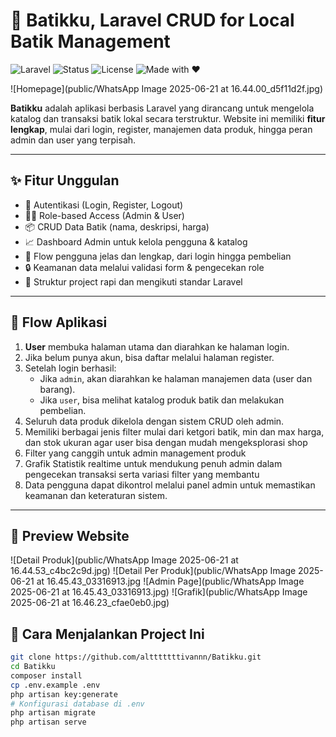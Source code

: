 # 🧵 Batikku, Laravel CRUD for Local Batik Management

![Laravel](https://img.shields.io/badge/Laravel-10.x-red?logo=laravel)
![Status](https://img.shields.io/badge/status-active-brightgreen)
![License](https://img.shields.io/badge/license-MIT-blue)
![Made with ❤️](https://img.shields.io/badge/Made%20with-%E2%9D%A4-red)

![Homepage](public/WhatsApp Image 2025-06-21 at 16.44.00_d5f11d2f.jpg)

**Batikku** adalah aplikasi berbasis Laravel yang dirancang untuk mengelola katalog dan transaksi batik lokal secara terstruktur. Website ini memiliki **fitur lengkap**, mulai dari login, register, manajemen data produk, hingga peran admin dan user yang terpisah.

---

## ✨ Fitur Unggulan

- 🔐 Autentikasi (Login, Register, Logout)
- 🧑‍💼 Role-based Access (Admin & User)
- 📦 CRUD Data Batik (nama, deskripsi, harga)
- 📈 Dashboard Admin untuk kelola pengguna & katalog
- 🧭 Flow pengguna jelas dan lengkap, dari login hingga pembelian
- 🔒 Keamanan data melalui validasi form & pengecekan role
- 📁 Struktur project rapi dan mengikuti standar Laravel

---

## 🧭 Flow Aplikasi

1. **User** membuka halaman utama dan diarahkan ke halaman login.
2. Jika belum punya akun, bisa daftar melalui halaman register.
3. Setelah login berhasil:
   - Jika `admin`, akan diarahkan ke halaman manajemen data (user dan barang).
   - Jika `user`, bisa melihat katalog produk batik dan melakukan pembelian.
4. Seluruh data produk dikelola dengan sistem CRUD oleh admin.
5. Memiliki berbagai jenis filter mulai dari ketgori batik, min dan max harga, dan stok ukuran agar user bisa dengan mudah mengeksplorasi shop
6. Filter yang canggih untuk admin management produk
7. Grafik Statistik realtime untuk mendukung penuh admin dalam pengecekan transaksi serta variasi filter yang membantu
8. Data pengguna dapat dikontrol melalui panel admin untuk memastikan keamanan dan keteraturan sistem.

---
## 📸 Preview Website
![Detail Produk](public/WhatsApp Image 2025-06-21 at 16.44.53_c4bc2c9d.jpg)
![Detail Per Produk](public/WhatsApp Image 2025-06-21 at 16.45.43_03316913.jpg
![Admin Page](public/WhatsApp Image 2025-06-21 at 16.45.43_03316913.jpg)
![Grafik](public/WhatsApp Image 2025-06-21 at 16.46.23_cfae0eb0.jpg)

## 🚀 Cara Menjalankan Project Ini

```bash
git clone https://github.com/altttttttivannn/Batikku.git
cd Batikku
composer install
cp .env.example .env
php artisan key:generate
# Konfigurasi database di .env
php artisan migrate
php artisan serve
